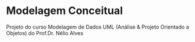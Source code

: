 # Modelagem Conceitual

Projeto do curso Modelagem de Dados UML (Análise & Projeto Orientado a Objetos) do Prof.Dr. Nélio Alves


